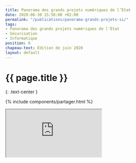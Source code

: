 ```yaml
---
title: Panorama des grands projets numériques de l’État
date: 2020-06-30 15:58:00 +02:00
permalink: "/publications/panorama-grands-projets-si/"
tags:
- Panorama des grands projets numériques de l'État
- Sécurisation
- Informatique
position: 6
chapeau-text: Édition de juin 2020
layout: default
---
```


# {{ page.title }}
{: .text-center }

<!-- 
changer pour : {: .text-center .padding-vertical-3} 
-->

<!-- 
texte du chapeau 
{: .grid-container .lead .chapeau .page-mere } 
-->

{% include components/partager.html %}


<div class="responsive-embed iframe">
  <iframe class="no-border" src="https://disic.github.io/panorama/" allowfullscreen></iframe>
</div>
